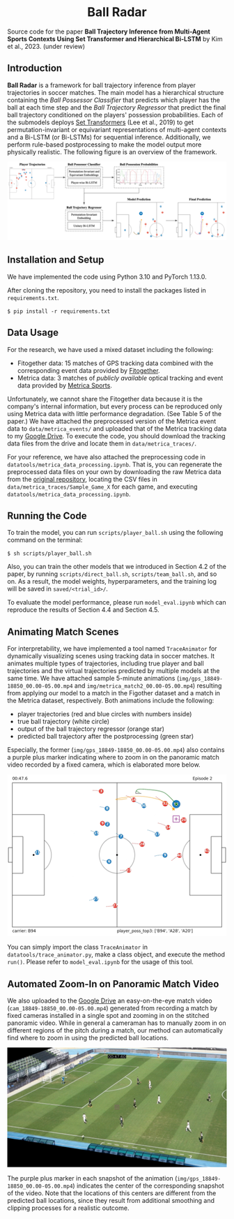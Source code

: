 <div align="center">
	<h1>
		Ball Radar
	</h1>
</div>
<!-- # Ball Radar -->

Source code for the paper **Ball Trajectory Inference from Multi-Agent Sports Contexts Using Set Transformer and Hierarchical Bi-LSTM** by Kim et al., 2023. (under review)

## Introduction
**Ball Radar** is a framework for ball trajectory inference from player trajectories in soccer matches. The main model has a hierarchical structure containing the *Ball Possessor Classifier* that predicts which player has the ball at each time step and the *Ball Trajectory Regressor* that predict the final ball trajectory conditioned on the players' possession probabilities. Each of the submodels deploys [Set Transformers](https://arxiv.org/abs/1810.00825) (Lee et al., 2019) to get permutation-invariant or equivariant representations of multi-agent contexts and a Bi-LSTM (or Bi-LSTMs) for sequential inference. Additionally, we perform rule-based postprocessing to make the model output more physically realistic. The following figure is an overview of the framework.<br>

![overview](img/overview.png)<br>

## Installation and Setup
We have implemented the code using Python 3.10 and PyTorch 1.13.0.

After cloning the repository, you need to install the packages listed in `requirements.txt`.
```
$ pip install -r requirements.txt
```

## Data Usage
For the research, we have used a mixed dataset including the following:

- Fitogether data: 15 matches of GPS tracking data combined with the corresponding event data provided by [Fitogether](https://www.fitogether.com).
- Metrica data: 3 matches of *publicly available* optical tracking and event data provided by [Metrica Sports](https://metrica-sports.com).

Unfortunately, we cannot share the Fitogether data because it is the company's internal information, but every process can be reproduced only using Metrica data with little performance degradation. (See Table 5 of the paper.) We have attached the preprocessed version of the Metrica event data to `data/metrica_events/` and uploaded that of the Metrica tracking data to my [Google Drive](https://drive.google.com/drive/u/1/folders/1xFSHaaIcyyuNplUUF4da9KVOFPiAIO6B). To execute the code, you should download the tracking data files from the drive and locate them in `data/metrica_traces/`.

For your reference, we have also attached the preprocessing code in `datatools/metrica_data_processing.ipynb`. That is, you can regenerate the preprocessed data files on your own by downloading the raw Metrica data from the [original repository](https://github.com/metrica-sports/sample-data), locating the CSV files in `data/metrica_traces/Sample_Game_X` for each game, and executing `datatools/metrica_data_processing.ipynb`.

## Running the Code
To train the model, you can run `scripts/player_ball.sh` using the following command on the terminal:
```
$ sh scripts/player_ball.sh
```
Also, you can train the other models that we introduced in Section 4.2 of the paper, by running `scripts/direct_ball.sh`, `scripts/team_ball.sh`, and so on. As a result, the model weights, hyperparameters, and the training log will be saved in `saved/<trial_id>/`.

To evaluate the model performance, please run `model_eval.ipynb` which can reproduce the results of Section 4.4 and Section 4.5.

## Animating Match Scenes
For interpretability, we have implemented a tool named `TraceAnimator` for dynamically visualizing scenes using tracking data in soccer matches. It animates multiple types of trajectories, including true player and ball trajectories and the virtual trajectories predicted by multiple models at the same time. We have attached sample 5-minute animations (`img/gps_18849-18850_00.00-05.00.mp4` and `img/metrica_match2_00.00-05.00.mp4`) resulting from applying our model to a match in the Figother dataset and a match in the Metrica dataset, respectively. Both animations include the following:

- player trajectories (red and blue circles with numbers inside)
- true ball trajectory (white circle)
- output of the ball trajectory regressor (orange star)
- predicted ball trajectory after the postprocessing (green star)

Especially, the former (`img/gps_18849-18850_00.00-05.00.mp4`) also contains a purple plus marker indicating where to zoom in on the panoramic match video recorded by a fixed camera, which is elaborated more below.

![snapshot_anim](img/snapshot_anim.png)<br>

You can simply import the class `TraceAnimator` in `datatools/trace_animator.py`, make a class object, and execute the method `run()`. Please refer to `model_eval.ipynb` for the usage of this tool.

## Automated Zoom-In on Panoramic Match Video
We also uploaded to the [Google Drive](https://drive.google.com/drive/u/1/folders/1xFSHaaIcyyuNplUUF4da9KVOFPiAIO6B) an easy-on-the-eye match video (`cam_18849-18850_00.00-05.00.mp4`)  generated from recording a match by fixed cameras installed in a single spot and zooming in on the stitched panoramic video. While in general a cameraman has to manually zoom in on different regions of the pitch during a match, our method can automatically find where to zoom in using the predicted ball locations.

![snapshot_cam](img/snapshot_cam.png)<br>

The purple plus marker in each snapshot of the animation (`img/gps_18849-18850_00.00-05.00.mp4`) indicates the center of the corresponding snapshot of the video. Note that the locations of this centers are different from the predicted ball locations, since they result from additional smoothing and clipping processes for a realistic outcome.